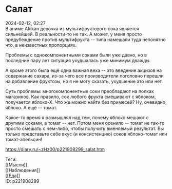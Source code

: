 Салат
======

   
 2024-02-12, 02:27   
  В аниме Akikan девочка из мультифруктового сока является сильнейшей. В реальности-то не так. А может, у меня просто предубеждение против мультифрукта -- типа намешали туда непонятно что, в неизвестных пропорциях.   
   
 Проблемы с однокомпонентными соками были уже давно, но в последние пару лет ситуация ухудшалась уже минимум дважды.   
   
  А кроме этого была ещё одна важная веха -- это введение акцизов на содержание сахара, из-за чего все производители поголовно перешли на добавление фруктозы, но я не могу сказать, ухудшение это или нет.    
   
 Суть проблемы: многокомпонентные соки преобладают на полках магазинов. Как правило, сок любого фрукта смешивают с яблоком, получается яблоко-Х. Что же можно найти без примесей? Ну, очевидно, яблоко. А ещё -- томат.   
   
 Какое-то время я размышлял над тем, почему яблоко мешают с другими соками, а томат -- нет. Потом меня осенило -- томат не так-то просто смешать с чем-либо, чтобы получить вменяемый результат. Вы только представьте себе вкус (и консистенцию) соков яблоко-томат или томат-апельсин!   
    
 <https://diary.ru/~zHz00/p221908299_salat.htm>   
   
 Теги:   
 [[Мысли]]   
 [[Наблюдения]]   
 [[Еда]]   
 ID: p221908299